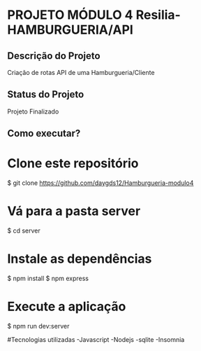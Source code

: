 # PROJETO MÓDULO 4 Resilia- HAMBURGUERIA/API

## Descrição do Projeto
<p>Criação de rotas API de uma Hamburgueria/Cliente </p>


## Status do Projeto
Projeto Finalizado


## Como executar?
# Clone este repositório
$ git clone <https://github.com/daygds12/Hamburgueria-modulo4>

# Vá para a pasta server
$ cd server

# Instale as dependências
$ npm install
$ npm express

# Execute a aplicação 
$ npm run dev:server


#Tecnologias utilizadas 
-Javascript 
-Nodejs
-sqlite
-Insomnia
